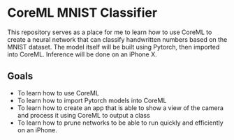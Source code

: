 # CoreML MNIST Classifier
This repository serves as a place for me to learn how to use CoreML to create a neural network that can classify handwritten numbers based on the MNIST dataset. The model itself will be built using Pytorch, then imported into CoreML. Inference will be done on an iPhone X.

## Goals
- To learn how to use CoreML
- To learn how to import Pytorch models into CoreML
- To learn how to create an app that is able to show a view of the camera and process it using CoreML to output a class
- To learn how to prune networks to be able to run quickly and efficiently on an iPhone.
